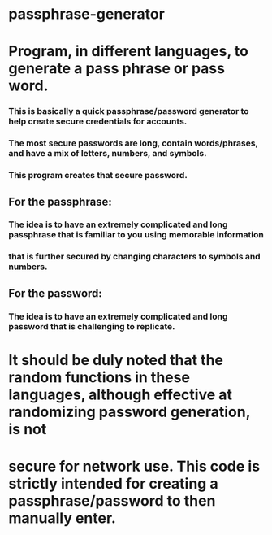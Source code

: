 # passphrase-generator
# Program, in different languages, to generate a pass phrase or pass word. 
### This is basically a quick passphrase/password generator to help create secure credentials for accounts.
### The most secure passwords are long, contain words/phrases, and have a mix of letters, numbers, and symbols.
### This program creates that secure password.


## For the passphrase:
### The idea is to have an extremely complicated and long passphrase that is familiar to you using memorable information
### that is further secured by changing characters to symbols and numbers.


## For the password:
### The idea is to have an extremely complicated and long password that is challenging to replicate.




# It should be duly noted that the random functions in these languages, although effective at randomizing password generation, is not 
# secure for network use. This code is strictly intended for creating a passphrase/password to then manually enter.
